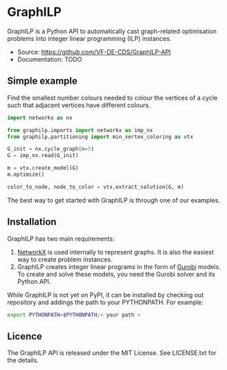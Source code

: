 GraphILP
========

GraphILP is a Python API to automatically cast graph-related optimisation problems into integer linear programming (ILP) instances.

* Source: https://github.com/VF-DE-CDS/GraphILP-API
* Documentation: TODO

Simple example
-------------------

Find the smallest number colours needed to colour the vertices of a cycle such that adjacent vertices have different colours.

```python
import networkx as nx

from graphilp.imports import networkx as imp_nx
from graphilp.partitioning import min_vertex_coloring as vtx

G_init = nx.cycle_graph(n=5)
G = imp_nx.read(G_init)

m = vtx.create_model(G)
m.optimize()

color_to_node, node_to_color = vtx.extract_solution(G, m)
```

The best way to get started with GraphILP is through one of our examples.

Installation
-------------

GraphILP has two main requirements: 

1. [NetworkX](https://networkx.org) is used internally to represent graphs. It is also the easiest way to create problem instances.
2. GraphILP creates integer linear programs in the form of [Gurobi](https://www.gurobi.com) models. To create and solve these models, you need the Gurobi solver and its Python API.

While GraphILP is not yet on PyPI, it can be installed by checking out repository and addings the path to your PYTHONPATH.
For example:

```bash
export PYTHONPATH=$PYTHONPATH:< your path >
```

Licence
---------

The GraphILP API is released under the MIT License. See LICENSE.txt for the details.